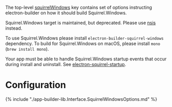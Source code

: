 The top-level [squirrelWindows](configuration.md#Configuration-squirrelWindows) key contains set of options instructing electron-builder on how it should build Squirrel.Windows.

Squirrel.Windows target is maintained, but deprecated. Please use [nsis](nsis.md) instead.

To use Squirrel.Windows please install `electron-builder-squirrel-windows` dependency.
To build for Squirrel.Windows on macOS, please install `mono` (`brew install mono`).

Your app must be able to handle Squirrel.Windows startup events that occur during install and uninstall. See [electron-squirrel-startup](https://github.com/mongodb-js/electron-squirrel-startup).

# Configuration

{% include "./app-builder-lib.Interface.SquirrelWindowsOptions.md" %}